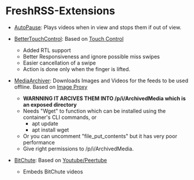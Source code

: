 # FreshRSS-Extensions

* [AutoPause](https://github.com/PAHXO/FreshRSS-Extensions/tree/main/xExtension-AutoPause): Plays videos when in view and stops them if out of view.

* [BetterTouchControl](https://github.com/PAHXO/FreshRSS-Extensions/tree/main/xExtension-BetterTouchControl): Based on [Touch Control](https://github.com/oyox/FreshRSS-extensions/tree/master/xExtension-TouchControl)
     - Added RTL support
     - Better Responsiveness and ignore possible miss swipes
     - Easier cancellation of a swipe
     - Action is done only when the finger is lifted.

* [MediaArchiver](https://github.com/PAHXO/FreshRSS-Extensions/tree/main/xExtension-MediaArchiver): Downloads Images and Videos for the feeds to be used offline.  Based on [Image Proxy](https://github.com/FreshRSS/Extensions/tree/master/xExtension-ImageProxy)
     - **WARNNING IT ARCIVES THEM INTO /p/i/ArchivedMedia which is an exposed directory**
     * Needs "Wget" to function which can be installed using the container's CLI commands, or  
       * apt update
       * apt install wget
     - Or you can uncomment "file_put_contents" but it has very poor performance
     - Give right permissions to /p/i/ArchivedMedia.
     
* [BitChute](https://github.com/PAHXO/FreshRSS-Extensions/tree/main/xExtension-BitChute): Based on [Youtube/Peertube](https://github.com/kevinpapst/freshrss-youtube)
     - Embeds BitChute videos
